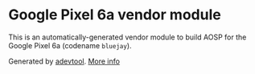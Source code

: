# Google Pixel 6a vendor module

This is an automatically-generated vendor module to build AOSP for the Google Pixel 6a (codename `bluejay`).

Generated by [adevtool](https://github.com/GrapheneOS/adevtool). [More info](https://github.com/GrapheneOS/adevtool/blob/main/README.md)

